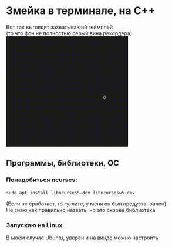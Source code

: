 # Змейка в терминале, на C++
Вот так выглядит захватываюий геймплей  
(то что фон не полностью серый вина рекордера)  
![Вывод в терминал](imgs/2.gif)
## Программы, библиотеки, ОС
### Понадобиться **ncurses**:
```
sudo apt install libncurses5-dev libncursesw5-dev
```
(Если не сработает, то гуглите, у меня он был предустановлен)  
Не знаю как правильно назвать, но это скорее библиотека
### Запускаю на Linux
В моём случае Ubuntu, уверен и на винде можно настроить
